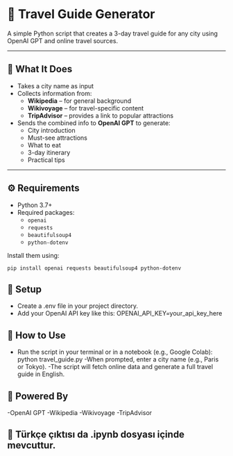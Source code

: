 # 🧭 Travel Guide Generator

A simple Python script that creates a 3-day travel guide for any city using OpenAI GPT and online travel sources.

---

## 📌 What It Does

- Takes a city name as input
- Collects information from:
  - **Wikipedia** – for general background
  - **Wikivoyage** – for travel-specific content
  - **TripAdvisor** – provides a link to popular attractions
- Sends the combined info to **OpenAI GPT** to generate:
  - City introduction
  - Must-see attractions
  - What to eat
  - 3-day itinerary
  - Practical tips

---

## ⚙️ Requirements

- Python 3.7+
- Required packages:
  - `openai`
  - `requests`
  - `beautifulsoup4`
  - `python-dotenv`

Install them using:


`pip install openai requests beautifulsoup4 python-dotenv`

## 🔑 Setup

- Create a .env file in your project directory.
- Add your OpenAI API key like this:
OPENAI_API_KEY=your_api_key_here

## 🚀 How to Use

- Run the script in your terminal or in a notebook (e.g., Google Colab):
python travel_guide.py
-When prompted, enter a city name (e.g., Paris or Tokyo).
-The script will fetch online data and generate a full travel guide in English.

## 🧠 Powered By

-OpenAI GPT
-Wikipedia
-Wikivoyage
-TripAdvisor


## 📕 Türkçe çıktısı da .ipynb dosyası içinde mevcuttur. 


